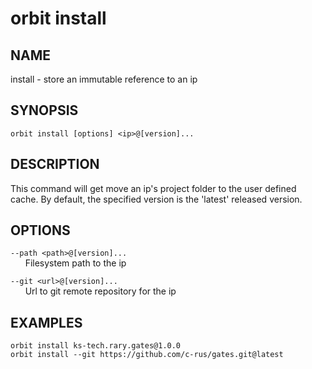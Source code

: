 # __orbit install__

## __NAME__

install - store an immutable reference to an ip

## __SYNOPSIS__

```
orbit install [options] <ip>@[version]...
```

## __DESCRIPTION__

This command will get move an ip's project folder to the user defined cache.
By default, the specified version is the 'latest' released version.

## __OPTIONS__

`--path <path>@[version]...`  
      Filesystem path to the ip
 
`--git <url>@[version]...`  
      Url to git remote repository for the ip

## __EXAMPLES__

```
orbit install ks-tech.rary.gates@1.0.0
orbit install --git https://github.com/c-rus/gates.git@latest
```